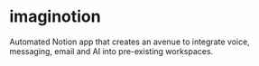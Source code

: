 # imaginotion
Automated Notion app that creates an avenue to integrate voice, messaging, email and AI into pre-existing workspaces.
